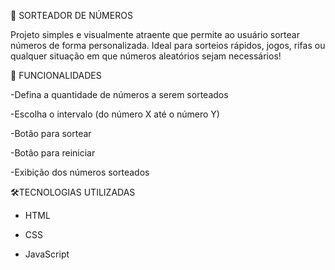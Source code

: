 🔢 SORTEADOR DE NÚMEROS

Projeto simples e visualmente atraente que permite ao usuário sortear números de forma personalizada. Ideal para sorteios rápidos, jogos, rifas ou qualquer situação em que números aleatórios sejam necessários!



🚀 FUNCIONALIDADES

-Defina a quantidade de números a serem sorteados

-Escolha o intervalo (do número X até o número Y)

-Botão para sortear

-Botão para reiniciar

-Exibição dos números sorteados

🛠TECNOLOGIAS UTILIZADAS 
- HTML

- CSS

- JavaScript

